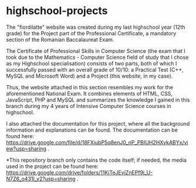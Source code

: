 # highschool-projects

The "fiordilatte" website was created during my last highschool year (12th grade) for the Project part of the Professional Certificate, a mandatory section of the Romanian Baccalaureat Exam.

The Certificate of Professional Skills in Computer Science (the exam that I took due to the Mathematics - Computer Science field of study that I chose as my Highschool specialisation) consists of two parts, both of which I successfully passed with an overall grade of 10/10: a Practical Test (C++, MySQL and Microsoft Word) and a Project (this website, in my case).

Thus, the website attached in this section resembles my work for the aforementioned National Exam. It combines elements of HTML, CSS, JavaScript, PHP and MySQL and summarizes the knowledge I gained in this branch during my 4 years of Intensive Computer Science courses in highschool.

I also attached the documentation for this project, where all the background information and explanations can be found.
The documentation can be found here: https://drive.google.com/file/d/18FXiubP5q8enJ0_nP_PBIUH2HXvkABYx/view?usp=sharing .

*This repository branch only contains the code itself; if needed, the media used in the project can be found here: https://drive.google.com/drive/folders/11KiTeJEvjZnEPf9j_U-N7Z6_o431I_v2?usp=sharing .
